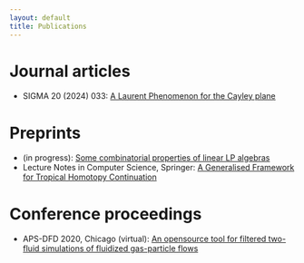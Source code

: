 ```yaml
---
layout: default
title: Publications
---
```


# Journal articles

- SIGMA 20 (2024) 033: [A Laurent Phenomenon for the Cayley plane](http://sigma-journal.com/2024/033/)

# Preprints

- (in progress): [Some combinatorial properties of linear LP algebras]()
- Lecture Notes in Computer Science, Springer: [A Generalised Framework for Tropical Homotopy Continuation](https://maths.dur.ac.uk/icms2024/ICMS2024.html)

# Conference proceedings

- APS-DFD 2020, Chicago (virtual): [An opensource tool for filtered two-fluid simulations of fluidized gas-particle flows](https://www.researchgate.net/publication/346487286_An_opensource_tool_for_filtered_two-fluid_simulations_of_fluidized_gas-particle_flows)
